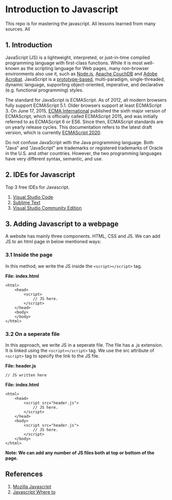 # Introduction to Javascript
This repo is for mastering the javascript. All lessons learned from many sources. All 
## 1. Introduction

JavaScript (JS) is a lightweight, interpreted, or just-in-time compiled programming language with first-class functions. While it is most well-known as the scripting language for Web pages, many non-browser environments also use it, such as [Node.js](https://developer.mozilla.org/en-US/docs/Glossary/Node.js), [Apache CouchDB](https://couchdb.apache.org/) and [Adobe Acrobat](http://www.adobe.com/devnet/acrobat/javascript.html). JavaScript is a [prototype-based](https://developer.mozilla.org/en-US/docs/Glossary/Prototype-based_programming), multi-paradigm, single-threaded, dynamic language, supporting object-oriented, imperative, and declarative (e.g. functional programming) styles. 

The standard for JavaScript is ECMAScript. As of 2012, all modern browsers fully support ECMAScript 5.1. Older browsers support at least ECMAScript 3. On June 17, 2015, [ECMA International](https://www.ecma-international.org/) published the sixth major version of ECMAScript, which is officially called ECMAScript 2015, and was initially referred to as ECMAScript 6 or ES6. Since then, ECMAScript standards are on yearly release cycles. This documentation refers to the latest draft version, which is currently [ECMAScript 2020](https://tc39.github.io/ecma262/).

Do not confuse JavaScript with the Java programming language. Both "Java" and "JavaScript" are trademarks or registered trademarks of Oracle in the U.S. and other countries. However, the two programming languages have very different syntax, semantic, and use.

## 2. IDEs for Javascript
Top 3 free IDEs for Javascript.
1. [Visual Studio Code](https://code.visualstudio.com/)
2. [Sublime Text](https://www.sublimetext.com/)
3. [Visual Studio Community Edition](https://visualstudio.microsoft.com/vs/community/)

## 3. Adding Javascript to a webpage
A website has mainly three components. HTML, CSS and JS. We can add JS to an html page in below mentioned ways:

### 3.1 Inside the page

In this method, we write the JS inside the ```<script></script>``` tag.


**File: index.html**
```
<html>
    <head>
        <script>
            // JS here.
        </script>
    </head>
    <body>
    </body>
</html>
```

### 3.2 On a seperate file
In this approach, we write JS in a seperate file. The file has a .js extension. It is linked using the ```<script></script>``` tag. We use the src attribute of ```<script>``` tag to specify the link to the JS file.

**File: header.js**
```
// JS written here
```

**File: index.html**
```
<html>
    <head>
        <script src="header.js">
            // JS here.
        </script>
    </head>
    <body>
        <script src="header.js">
            // JS here.
        </script>
    </body>
</html>
```

**Note: We can add any number of JS files both at top or bottom of the page.**

## References
1. [Mozilla Javascript](https://developer.mozilla.org/en-US/docs/Web/JavaScript)
2. [Javascript Where to](https://www.w3schools.com/js/js_whereto.asp)
